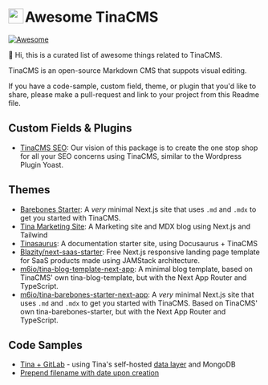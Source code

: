 # <img src="tina-icon.png" align="left" width="30"> Awesome TinaCMS 

[![Awesome](https://awesome.re/badge-flat.svg)](https://awesome.re)  

👋 Hi, this is a curated list of awesome things related to TinaCMS.

TinaCMS is an open-source Markdown CMS that suppots visual editing.

If you have a code-sample, custom field, theme, or plugin that you'd like to share, please make a pull-request and link to your project from this Readme file. 

## Custom Fields & Plugins

* [TinaCMS SEO](https://github.com/pcode-at/tinacms-seo): Our vision of this package is to create the one stop shop for all your SEO concerns using TinaCMS, similar to the Wordpress Plugin Yoast.


## Themes
* [Barebones Starter](https://github.com/tinacms/tina-barebones-starter): A *very* minimal Next.js site that uses `.md` and `.mdx` to get you started with TinaCMS.
* [Tina Marketing Site](https://github.com/tinacms/tina-cloud-starter): A Marketing site and MDX blog using Next.js and Tailwind
* [Tinasaurus](https://github.com/tinacms/tinasaurus): A documentation starter site, using Docusaurus + TinaCMS
* [Blazity/next-saas-starter](https://github.com/Blazity/next-saas-starter): Free Next.js responsive landing page template for SaaS products made using JAMStack architecture.
* [m6io/tina-blog-template-next-app](https://github.com/m6io/tina-blog-template-next-app): A minimal blog template, based on TinaCMS' own tina-blog-template, but with the Next App Router and TypeScript.
* [m6io/tina-barebones-starter-next-app](https://github.com/m6io/tina-barebones-starter-next-app): A *very* minimal Next.js site that uses `.md` and `.mdx` to get you started with TinaCMS. Based on TinaCMS' own tina-barebones-starter, but with the Next App Router and TypeScript.


## Code Samples 
* [Tina + GitLab](https://gist.github.com/Webarkitekt/915f5d303f08e617950b4348a1b4b9c2) - using Tina's self-hosted [data layer](https://github.com/tinacms/tinacms/discussions/3589) and MongoDB
* [Prepend filename with date upon creation](https://gist.github.com/scottgallant/702b50eb2f473c47ce905aa531a106e5#file-config-ts-L8-L15)
